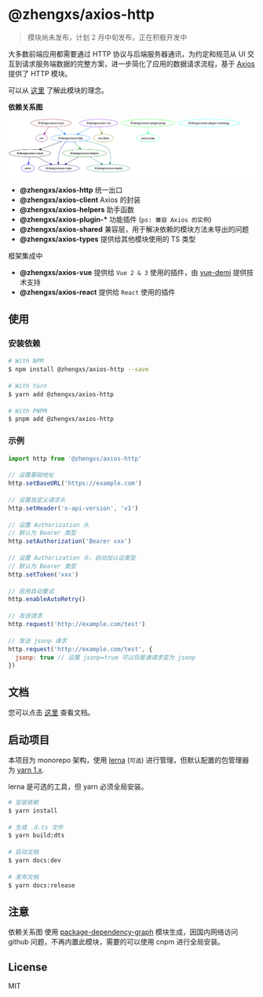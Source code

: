 # @zhengxs/axios-http

> 模块尚未发布，计划 2 月中旬发布，正在积极开发中

大多数前端应用都需要通过 HTTP 协议与后端服务器通讯，为约定和规范从 UI 交互到请求服务端数据的完整方案，进一步简化了应用的数据请求流程，基于 [Axios][axios] 提供了 HTTP 模块。

可以从 [这里](https://juejin.cn/post/7053471988752318472) 了解此模块的理念。

**依赖关系图**

![Dependency tree](./dependency-tree.png)

- **@zhengxs/axios-http** 统一出口
- **@zhengxs/axios-client** Axios 的封装
- **@zhengxs/axios-helpers** 助手函数
- **@zhengxs/axios-plugin-\*** 功能插件 (`ps: 兼容 Axios 的实例`)
- **@zhengxs/axios-shared** 兼容层，用于解决依赖的模块方法未导出的问题
- **@zhengxs/axios-types** 提供给其他模块使用的 TS 类型

框架集成中

- **@zhengxs/axios-vue** 提供给 `Vue 2 & 3` 使用的插件，由 [vue-demi](https://github.com/vueuse/vue-demi) 提供技术支持
- **@zhengxs/axios-react** 提供给 `React` 使用的插件

## 使用

### 安装依赖

```sh
# With NPM
$ npm install @zhengxs/axios-http --save

# With Yarn
$ yarn add @zhengxs/axios-http

# With PNPM
$ pnpm add @zhengxs/axios-http
```

### 示例

```js
import http from '@zhengxs/axios-http'

// 设置基础地址
http.setBaseURL('https://example.com')

// 设置自定义请求头
http.setHeader('x-api-version', 'v1')

// 设置 Authorization 头
// 默认为 Bearer 类型
http.setAuthorization('Bearer xxx')

// 设置 Authorization 头，自动加认证类型
// 默认为 Bearer 类型
http.setToken('xxx')

// 启用自动重试
http.enableAutoRetry()

// 发送请求
http.request('http://example.com/test')

// 发送 jsonp 请求
http.request('http://example.com/test', {
  jsonp: true // 设置 jsonp=true 可以将普通请求变为 jsonp
})
```

## 文档

您可以点击 [这里](https://zhengxs2018.github.io/axios-http/) 查看文档。

## 启动项目

本项目为 monorepo 架构，使用 [lerna](https://github.com/lerna/lerna) (`可选`) 进行管理，但默认配置的包管理器为 [yarn 1.x](https://classic.yarnpkg.com/lang/en/).

lerna 是可选的工具，但 yarn 必须全局安装。

```sh
# 安装依赖
$ yarn install

# 生成 .d.ts 文件
$ yarn build:dts

# 启动文档
$ yarn docs:dev

# 发布文档
$ yarn docs:release
```

## 注意

依赖关系图 使用 [package-dependency-graph](https://github.com/plantain-00/package-dependency-graph) 模块生成，因国内网络访问 github 问题，不再内置此模块，需要的可以使用 cnpm 进行全局安装。

## License

MIT

[axios]: https://axios-http.com/
[swr]: https://swr.vercel.app/
